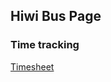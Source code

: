 ## Hiwi Bus Page


### Time tracking  
[Timesheet](https://docs.google.com/spreadsheets/d/1C1P7OuMKdnsLsTnsNTS4zzb_oJuGmjNy67yKaGXRxBs/edit#gid=0)
